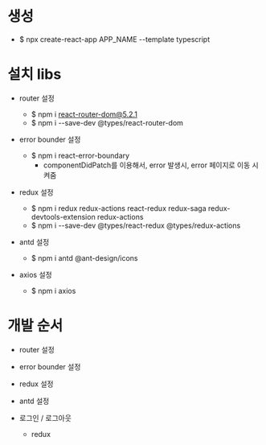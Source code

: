 # 생성

- $ npx create-react-app APP_NAME --template typescript

# 설치 libs

- router 설정

  - $ npm i react-router-dom@5.2.1
  - $ npm i --save-dev @types/react-router-dom

- error bounder 설정

  - $ npm i react-error-boundary
    - componentDidPatch를 이용해서, error 발생시, error 페이지로 이동 시켜줌

- redux 설정

  - $ npm i redux redux-actions react-redux redux-saga redux-devtools-extension redux-actions
  - $ npm i --save-dev @types/react-redux @types/redux-actions

- antd 설정

  - $ npm i antd @ant-design/icons

- axios 설정
  - $ npm i axios

# 개발 순서

- router 설정
- error bounder 설정
- redux 설정
- antd 설정

- 로그인 / 로그아웃
  - redux
